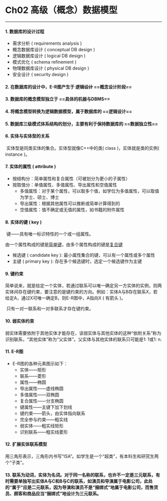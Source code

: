 # Ch02 高级（概念）数据模型

---

#### 1. 数据库的设计过程

+ 需求分析 ( requirements analysis )
+ 概念数据库设计 ( conceptual DB design )
+ 逻辑数据库设计 ( logical DB design )
+ 模式优化 ( schema refinement )
+ 物理数据库设计 ( physical DB design )
+ 安全设计 ( security design )

#### 2. 在数据库的设计中，E-R图产生于 ~~逻辑设计~~  ==概念设计阶段==

#### 3. 数据库的概念模型独立于 ==具体的机器与DBMS==

#### 4. 将概念模型转换为逻辑数据模型，属于数据库的 ==逻辑设计==

#### 5. 数据库三级模式体系结构的划分，主要有利于保持数据库的 ==数据独立性==

#### 6. 实体与实体型的关系

​		实体型是同类实体的集合。实体型就像C++中的类( class )，实体就是类的实例( instance )。

#### 7. 实体的属性 ( attribute )

- 按结构分：简单属性和复合属性（可被划分为更小的子属性）
- 按取值分：单值属性、多值属性、导出属性和空值属性
  - 多值属性：对于某个属性，可以取多个值，如学位为多值属性，可以取值为学士、硕士、博士
  - 导出属性：根据其他属性可以推断或简单计算得到的
  - 空值属性：值不确定或无值的属性，如书籍的附件属性

#### 8. 实体的键 ( key )

​	键——具有唯一标识特性的一个或一组属性。

​	由一个属性构成的键是<u>简单键</u>，由多个属性构成的键是<u>复合键</u>

- 候选键 ( candidate key ): 最小属性集合的键，可以有一个属性或多个属性
- 主键 ( primary key ): 存在多个候选键时，选定一个候选键作为主键

#### 9. 键约束

​		简单说来，就是给定一个实体，若通过联系可以唯一确定另一方实体的实例，则两实体间存在键约束，要注意的是键约束的方向。例如：实体A与B存在联系X，若给定A，通过X可唯一确定B，则E-R图中，A指向X ( 有箭头 )。

​		只有一对一联系和一对多联系才存在键约束。

#### 10. 弱实体约束

​		弱实体需要依附于其他实体才能存在，该弱实体与其他实体的这种“依附关系”称为识别联系，“其他实体”称为“父实体”。父实体与其他实体的联系只可能是1: 1或1: n.

#### 11. E-R图

- E-R图的各种元素图示如下：
  - 实体——矩形
  - 联系——菱形
  - 属性——椭圆
  - 导出属性——虚线椭圆
  - 多值属性——双椭圆
  - 复合属性——分支椭圆
  - 键属性——主键下加下划线
  - 键约束——箭头，由实体指向联系
  - 完全参与约束——粗实线
  - 弱实体——粗实线矩形
  - 识别联系——粗实线菱形

#### 12. 扩展实体联系模型

​		用三角形表示，三角形内书写“ISA”。如学生是一个“超类”，有本科生和研究生两个“子类”。

#### 13. 联系为动词，实体为名词。对于同一名称的联系，也许不一定是三元联系，有时需要单独写出实体A与C和B与C的联系，如演员和导演属于电影公司，此处的“属于”应是二元联系，因为导演和演员不是“捆绑式”地属于电影公司，而售货员、顾客和商品应当“捆绑式”地设计为三元联系。



